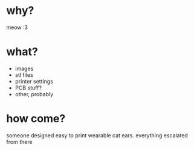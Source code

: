 # why?
meow :3

# what?
- images
- stl files
- printer settings
- PCB stuff?
- other, probably

# how come?
someone designed easy to print wearable cat ears. everything escalated from there
